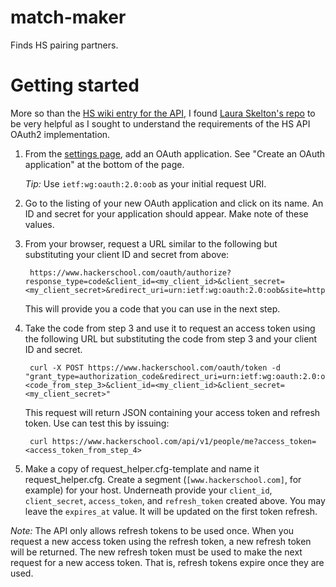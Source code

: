 match-maker
===========

Finds HS pairing partners.

# Getting started

More so than the [HS wiki entry for the API](https://github.com/hackerschool/wiki/wiki/Hacker-School-API), I found [Laura Skelton's repo](https://github.com/lauraskelton/secrethandshake) to be very helpful as I sought to understand the requirements of the HS API OAuth2 implementation.

1. From the [settings page](https://www.hackerschool.com/settings), add an OAuth application. See "Create an OAuth application" at the bottom of the page.

   *Tip:* Use `ietf:wg:oauth:2.0:oob` as your initial request URI.

2. Go to the listing of your new OAuth application and click on its name. An ID and secret for your application should appear. Make note of these values.

3. From your browser, request a URL similar to the following but substituting your client ID and secret from above:

		https://www.hackerschool.com/oauth/authorize?response_type=code&client_id=<my_client_id>&client_secret=<my_client_secret>&redirect_uri=urn:ietf:wg:oauth:2.0:oob&site=https://www.hackerschool.com

   This will provide you a code that you can use in the next step.

4. Take the code from step 3 and use it to request an access token using the following URL but substituting the code from step 3 and your client ID and secret.

		curl -X POST https://www.hackerschool.com/oauth/token -d "grant_type=authorization_code&redirect_uri=urn:ietf:wg:oauth:2.0:oob&code=<code_from_step_3>&client_id=<my_client_id>&client_secret=<my_client_secret>"

   This request will return JSON containing your access token and refresh token. Use can test this by issuing:

		curl https://www.hackerschool.com/api/v1/people/me?access_token=<access_token_from_step_4>

5. Make a copy of request_helper.cfg-template and name it request_helper.cfg. Create a segment (`[www.hackerschool.com]`, for example) for your host. Underneath provide your `client_id`, `client_secret`, `access_token`, and `refresh_token` created above. You may leave the `expires_at` value. It will be updated on the first token refresh.

*Note:* The API only allows refresh tokens to be used once. When you request a new 
access token using the refresh token, a new refresh token will be returned. The new refresh token
must be used to make the next request for a new access token. That is, refresh tokens expire once they are used.

